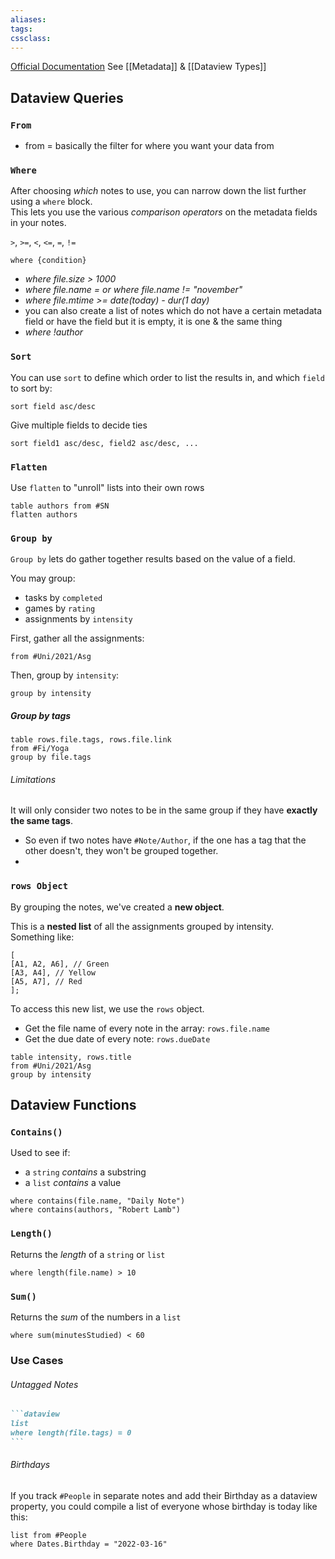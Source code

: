 ```yaml
---
aliases: 
tags: 
cssclass: 
---
```



[Official Documentation](https://blacksmithgu.github.io/obsidian-dataview/)
See [[Metadata]] & [[Dataview Types]]
## Dataview Queries 

### `From`
- from = basically the filter for where you want your data from

### `Where`
After choosing *which* notes to use, you can narrow down the list further using a `where` block.  
This lets you use the various *comparison operators* on the metadata fields in your notes.

`>`, `>=`, `<`, `<=`, `=`, `!=`

`where {condition}`

- *where file.size > 1000*
- *where file.name = or where file.name != "november"*
- *where file.mtime >= date(today) - dur(1 day)*
- you can also create a list of notes which do not have a certain metadata field or have the field but it is empty, it is one & the same thing
- *where !author*

### `Sort`
You can use `sort` to define which order to list the results in, and which `field` to sort by:

`sort field asc/desc`

Give multiple fields to decide ties

`sort field1 asc/desc, field2 asc/desc, ...`

### `Flatten`

Use `flatten` to "unroll" lists into their own rows

```
table authors from #SN
flatten authors
```

### `Group by`

`Group by` lets do gather together results based on the value of a field.

You may group:

-   tasks by `completed`
-   games by `rating`
-   assignments by `intensity`

First, gather all the assignments:

`from #Uni/2021/Asg`

Then, group by `intensity`:

`group by intensity`

##### Group by tags

```
table rows.file.tags, rows.file.link
from #Fi/Yoga
group by file.tags
```

###### Limitations

It will only consider two notes to be in the same group if they have **exactly the same tags**.

-   So even if two notes have `#Note/Author`, if the one has a tag that the other doesn't, they won't be grouped together.
- 
### `rows Object`

By grouping the notes, we've created a **new object**.

This is a **nested list** of all the assignments grouped by intensity.  
Something like:

```
[
[A1, A2, A6], // Green
[A3, A4], // Yellow
[A5, A7], // Red
];
```

To access this new list, we use the `rows` object.

-   Get the file name of every note in the array: `rows.file.name`
-   Get the due date of every note: `rows.dueDate`

```
table intensity, rows.title
from #Uni/2021/Asg
group by intensity
```



## Dataview Functions 
### `Contains()`

Used to see if:

-   a `string` *contains* a substring
-   a `list` *contains* a value

`where contains(file.name, "Daily Note")`  
`where contains(authors, "Robert Lamb")`

### `Length()`

Returns the *length* of a `string` or `list`

`where length(file.name) > 10`

### `Sum()`

Returns the *sum* of the numbers in a `list`

`where sum(minutesStudied) < 60`


### Use Cases

###### Untagged Notes 
````markdown
```dataview
list 
where length(file.tags) = 0
```
````

###### Birthdays
If you track `#People` in separate notes and add their Birthday as a dataview property, you could compile a list of everyone whose birthday is today like this:

```
list from #People
where Dates.Birthday = "2022-03-16"
```


